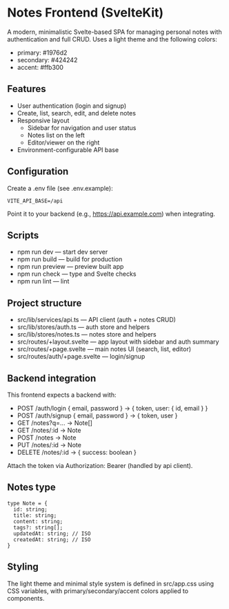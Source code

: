 # Notes Frontend (SvelteKit)

A modern, minimalistic Svelte-based SPA for managing personal notes with authentication and full CRUD. Uses a light theme and the following colors:
- primary: #1976d2
- secondary: #424242
- accent: #ffb300

## Features
- User authentication (login and signup)
- Create, list, search, edit, and delete notes
- Responsive layout
  - Sidebar for navigation and user status
  - Notes list on the left
  - Editor/viewer on the right
- Environment-configurable API base

## Configuration
Create a .env file (see .env.example):
```
VITE_API_BASE=/api
```
Point it to your backend (e.g., https://api.example.com) when integrating.

## Scripts
- npm run dev — start dev server
- npm run build — build for production
- npm run preview — preview built app
- npm run check — type and Svelte checks
- npm run lint — lint

## Project structure
- src/lib/services/api.ts — API client (auth + notes CRUD)
- src/lib/stores/auth.ts — auth store and helpers
- src/lib/stores/notes.ts — notes store and helpers
- src/routes/+layout.svelte — app layout with sidebar and auth summary
- src/routes/+page.svelte — main notes UI (search, list, editor)
- src/routes/auth/+page.svelte — login/signup

## Backend integration
This frontend expects a backend with:
- POST /auth/login { email, password } -> { token, user: { id, email } }
- POST /auth/signup { email, password } -> { token, user }
- GET /notes?q=... -> Note[]
- GET /notes/:id -> Note
- POST /notes -> Note
- PUT /notes/:id -> Note
- DELETE /notes/:id -> { success: boolean }

Attach the token via Authorization: Bearer <token> (handled by api client).

## Notes type
```
type Note = {
  id: string;
  title: string;
  content: string;
  tags?: string[];
  updatedAt: string; // ISO
  createdAt: string; // ISO
}
```

## Styling
The light theme and minimal style system is defined in src/app.css using CSS variables, with primary/secondary/accent colors applied to components.
